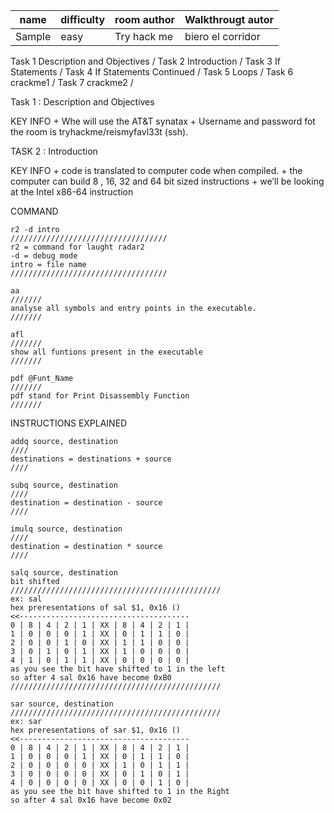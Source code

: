 |name     | difficulty | room author | Walkthrougt autor |
|---------|------------|-------------|-------------------|
|Sample   |  easy      | Try hack me | biero el corridor |



Task 1 Description and Objectives /
Task 2 Introduction /
Task 3 If Statements /
Task 4 If Statements Continued /
Task 5 Loops /
Task 6 crackme1 /
Task 7 crackme2 /



Task 1 : Description and Objectives 

KEY INFO 
    + Whe will use the AT&T synatax 
    + Username and password fot the room is tryhackme/reismyfavl33t (ssh). 

TASK 2 : Introduction 

KEY INFO 
    + code is translated to computer code when compiled. 
    + the computer can build 8 , 16, 32 and 64 bit sized instructions
    + we’ll be looking at the Intel x86-64 instruction

COMMAND 

    r2 -d intro
    ///////////////////////////////////
    r2 = command for laught radar2
    -d = debug mode
    intro = file name
    ///////////////////////////////////

    aa
    ///////
    analyse all symbols and entry points in the executable.
    ///////

    afl
    ///////
    show all funtions present in the executable
    ///////

    pdf @Funt_Name
    ///////
    pdf stand for Print Disassembly Function
    ///////

INSTRUCTIONS EXPLAINED 

    addq source, destination
    ////
    destinations = destinations + source
    ////

    subq source, destination
    ////
    destination = destination - source
    ////

    imulq source, destination
    ////
    destination = destination * source
    ////

    salq source, destination
    bit shifted 
    ///////////////////////////////////////////////
    ex: sal
    hex preresentations of sal $1, 0x16 ()
    <<--------------------------------------
    0 | 8 | 4 | 2 | 1 | XX | 8 | 4 | 2 | 1 | 
    1 | 0 | 0 | 0 | 1 | XX | 0 | 1 | 1 | 0 |
    2 | 0 | 0 | 1 | 0 | XX | 1 | 1 | 0 | 0 |
    3 | 0 | 1 | 0 | 1 | XX | 1 | 0 | 0 | 0 |
    4 | 1 | 0 | 1 | 1 | XX | 0 | 0 | 0 | 0 |
    as you see the bit have shifted to 1 in the left
    so after 4 sal 0x16 have become 0xB0
    ///////////////////////////////////////////////

    sar source, destination
    ///////////////////////////////////////////////
    ex: sar 
    hex preresentations of sar $1, 0x16 ()
    <<--------------------------------------
    0 | 8 | 4 | 2 | 1 | XX | 8 | 4 | 2 | 1 | 
    1 | 0 | 0 | 0 | 1 | XX | 0 | 1 | 1 | 0 |
    2 | 0 | 0 | 0 | 0 | XX | 1 | 0 | 1 | 1 |
    3 | 0 | 0 | 0 | 0 | XX | 0 | 1 | 0 | 1 |
    4 | 0 | 0 | 0 | 0 | XX | 0 | 0 | 1 | 0 |
    as you see the bit have shifted to 1 in the Right
    so after 4 sal 0x16 have become 0x02

    